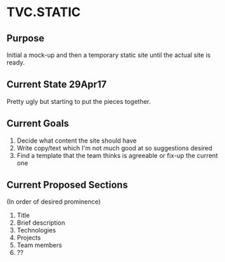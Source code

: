 # TVC.STATIC

## Purpose
Initial a mock-up and then a temporary static site until the actual site is ready.

## Current State 29Apr17
Pretty ugly but starting to put the pieces together.

## Current Goals
1. Decide what content the site should have
1. Write copy/text which I'm not much good at so suggestions desired
1. Find a template that the team thinks is agreeable or fix-up the current one

## Current Proposed Sections
(In order of desired prominence)
1. Title
1. Brief description
1. Technologies
1. Projects
1. Team members
1. ??
